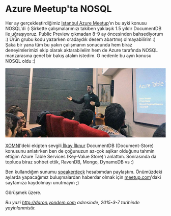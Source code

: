 # Azure Meetup'ta NOSQL
Her ay gerçekleştirdiğimiz [Istanbul Azure Meetup](http://www.meetup.com/Istanbul-Azure-Meetup/)'ın bu ayki konusu NOSQL'di :) Şirkette çalışmalarımızı takiben yaklaşık 1.5 yıldır DocumentDB ile uğraşıyoruz. Public Preview çıkmadan 8-9 ay öncesinden bahsediyorum :) Ürün grubu kodu yazarken oradaydık desem abartmış olmayabilirim :) Şaka bir yana tüm bu yakın çalışmanın sonucunda hem biraz deneyimlerimizi ekip olarak aktarabilelim hem de Azure tarafında NOSQL manzarasına genel bir bakış atalım istedim. O nedenle bu ayın konusu NOSQL oldu :)

![Microsoft Student Partner Kick-Off Toplantısı](media/Azure_Meetup_ta_NOSQL/meet.jpg)

[XOMNI](http://www.xomni.com/)'deki ekipten sevgili[ İlkay İlknur](http://www.ilkayilknur.com/) DocumentDB (Document-Store) konusunu anlatırken ben de çoğunuzun az-çok aşikar olduğunu tahmin ettiğim Azure Table Services (Key-Value Store)'ı anlattım. Sonrasında da topluca biraz sohbet ettik, RavenDB, Mongo, DynamoDB vs :)

Ben kullandığım sunumu [speakerdeck](https://speakerdeck.com/daronyondem/azure-table-services) hesabımdan paylaştım. Önümüzdeki aylarda yapacağımız buluşmalardan haberdar olmak için [meetup.com](http://www.meetup.com/Istanbul-Azure-Meetup/)'daki sayfamıza kaydolmayı unutmayın ;)

Görüşmek üzere. 

*Bu yazi http://daron.yondem.com adresinde, 2015-3-7 tarihinde yayinlanmistir.*
